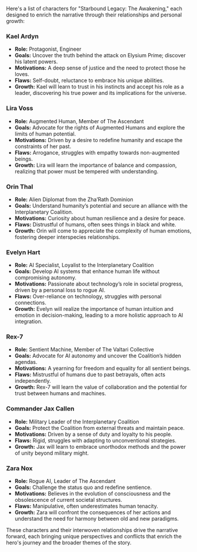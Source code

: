 Here's a list of characters for "Starbound Legacy: The Awakening," each designed to enrich the narrative through their relationships and personal growth:

### **Kael Ardyn**

- **Role:** Protagonist, Engineer
- **Goals:** Uncover the truth behind the attack on Elysium Prime; discover his latent powers.
- **Motivations:** A deep sense of justice and the need to protect those he loves.
- **Flaws:** Self-doubt, reluctance to embrace his unique abilities.
- **Growth:** Kael will learn to trust in his instincts and accept his role as a leader, discovering his true power and its implications for the universe.

### **Lira Voss**

- **Role:** Augmented Human, Member of The Ascendant
- **Goals:** Advocate for the rights of Augmented Humans and explore the limits of human potential.
- **Motivations:** Driven by a desire to redefine humanity and escape the constraints of her past.
- **Flaws:** Arrogance, struggles with empathy towards non-augmented beings.
- **Growth:** Lira will learn the importance of balance and compassion, realizing that power must be tempered with understanding.

### **Orin Thal**

- **Role:** Alien Diplomat from the Zha’Rath Dominion
- **Goals:** Understand humanity’s potential and secure an alliance with the Interplanetary Coalition.
- **Motivations:** Curiosity about human resilience and a desire for peace.
- **Flaws:** Distrustful of humans, often sees things in black and white.
- **Growth:** Orin will come to appreciate the complexity of human emotions, fostering deeper interspecies relationships.

### **Evelyn Hart**

- **Role:** AI Specialist, Loyalist to the Interplanetary Coalition
- **Goals:** Develop AI systems that enhance human life without compromising autonomy.
- **Motivations:** Passionate about technology’s role in societal progress, driven by a personal loss to rogue AI.
- **Flaws:** Over-reliance on technology, struggles with personal connections.
- **Growth:** Evelyn will realize the importance of human intuition and emotion in decision-making, leading to a more holistic approach to AI integration.

### **Rex-7**

- **Role:** Sentient Machine, Member of The Valtari Collective
- **Goals:** Advocate for AI autonomy and uncover the Coalition’s hidden agendas.
- **Motivations:** A yearning for freedom and equality for all sentient beings.
- **Flaws:** Mistrustful of humans due to past betrayals, often acts independently.
- **Growth:** Rex-7 will learn the value of collaboration and the potential for trust between humans and machines.

### **Commander Jax Callen**

- **Role:** Military Leader of the Interplanetary Coalition
- **Goals:** Protect the Coalition from external threats and maintain peace.
- **Motivations:** Driven by a sense of duty and loyalty to his people.
- **Flaws:** Rigid, struggles with adapting to unconventional strategies.
- **Growth:** Jax will learn to embrace unorthodox methods and the power of unity beyond military might.

### **Zara Nox**

- **Role:** Rogue AI, Leader of The Ascendant
- **Goals:** Challenge the status quo and redefine sentience.
- **Motivations:** Believes in the evolution of consciousness and the obsolescence of current societal structures.
- **Flaws:** Manipulative, often underestimates human tenacity.
- **Growth:** Zara will confront the consequences of her actions and understand the need for harmony between old and new paradigms.

These characters and their interwoven relationships drive the narrative forward, each bringing unique perspectives and conflicts that enrich the hero's journey and the broader themes of the story.